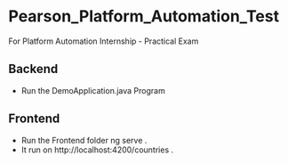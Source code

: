 # Pearson_Platform_Automation_Test
For Platform Automation Internship - Practical Exam

## Backend

* Run the DemoApplication.java Program

## Frontend 

* Run the Frontend folder ng serve .
* It run on http://localhost:4200/countries .

